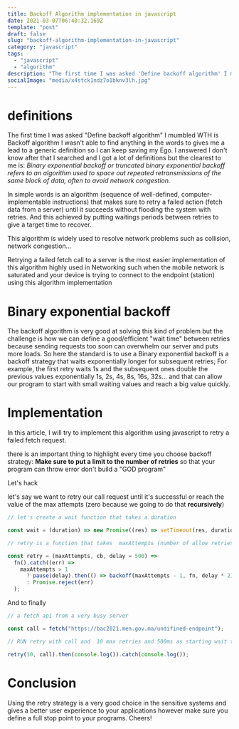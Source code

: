 ```yaml
---
title: Backoff Algorithm implementation in javascript
date: 2021-03-07T06:40:32.169Z
template: "post"
draft: false
slug: "backoff-algorithm-implementation-in-javascript"
category: "javascript"
tags:
  - "javascript"
  - "algorithm"
description: "The first time I was asked 'Define backoff algorithm' I mumbled WTH is Backoff algorithm..."
socialImage: "media/x4stck1ndz7o1bknv3lh.jpg"
---
```


# definitions

The first time I was asked "Define backoff algorithm" I mumbled WTH is Backoff algorithm I wasn't able to find anything in the words to gives me a lead to a generic definition so I can keep saving my Ego. I answered I don't know after that I searched and I got a lot of definitions but the clearest to me is: _Binary exponential backoff or truncated binary exponential backoff refers to an algorithm used to space out repeated retransmissions of the same block of data, often to avoid network congestion._

In simple words is an algorithm (sequence of well-defined, computer-implementable instructions) that makes sure to retry a failed action (fetch data from a server) until it succeeds without flooding the system with retries. And this achieved by putting waitings periods between retries to give a target time to recover.

This algorithm is widely used to resolve network problems such as collision, network congestion...

Retrying a failed fetch call to a server is the most easier implementation of this algorithm highly used in Networking such when the mobile network is saturated and your device is trying to connect to the endpoint (station) using this algorithm implementation

# Binary exponential backoff

The backoff algorithm is very good at solving this kind of problem but the challenge is how we can define a good/efficient "wait time" between retries because sending requests too soon can overwhelm our server and puts more loads. So here the standard is to use a Binary exponential backoff is a backoff strategy that waits exponentially longer for subsequent retries; For example, the first retry waits 1s and the subsequent ones double the previous values exponentially 1s, 2s, 4s, 8s, 16s, 32s… and that can allow our program to start with small waiting values and reach a big value quickly.

# Implementation

In this article, I will try to implement this algorithm using javascript to retry a failed fetch request.

there is an important thing to highlight every time you choose backoff strategy: **Make sure to put a limit to the number of retries** so that your program can throw error don't build a "GOD program"

Let's hack

let's say we want to retry our call request until it's successful or reach the value of the max attempts (zero because we going to do that **recursively**)

```js
// let's create a wait function that takes a duration

const wait = (duration) => new Promise((res) => setTimeout(res, duration));

// retry is a function that takes  maxAttempts (number of allow retries) , a callback (function to repeat) and a delay (time in ms)

const retry = (maxAttempts, cb, delay = 500) =>
  fn().catch((err) =>
    maxAttempts > 1
      ? pause(delay).then(() => backoff(maxAttempts - 1, fn, delay * 2)) // *2 is the exponential rate
      : Promise.reject(err)
  );
```

And to finally

```js
// a fetch api from a very busy server

const call = fetch("https://bac2021.men.gov.ma/undifined-endpoint");

// RUN retry with call and  10 max retries and 500ms as starting wait time &&  implicitly pass the result of the promise to to the console.log

retry(10, call).then(console.log()).catch(console.log());
```

# Conclusion

Using the retry strategy is a very good choice in the sensitive systems and gives a better user experience to your applications however make sure you define a full stop point to your programs. Cheers!
